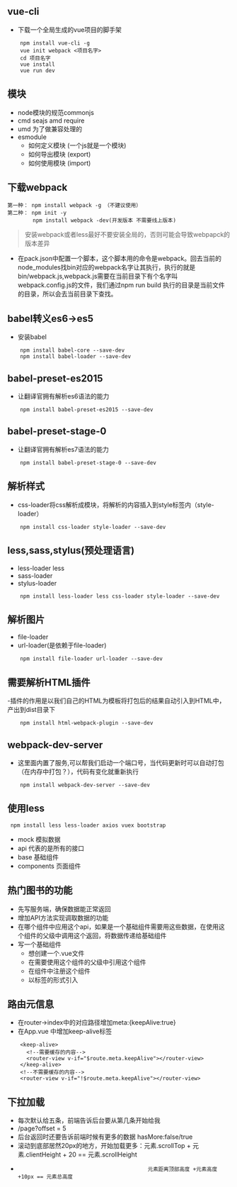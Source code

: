 ## vue-cli
- 下载一个全局生成的vue项目的脚手架
```
    npm install vue-cli -g
    vue init webpack <项目名字>
    cd 项目名字
    vue install
    vue run dev
```

## 模块
- node模块的规范commonjs
- cmd seajs amd require
- umd 为了做兼容处理的
- esmodule
    - 如何定义模块 (一个js就是一个模块)
    - 如何导出模块 (export)
    - 如何使用模块 (import)
    
## 下载webpack
```
第一种： npm install webpack -g （不建议使用）
第二种： npm init -y
        npm install webpack -dev(开发版本 不需要线上版本)

```
> 安装webpack或者less最好不要安装全局的，否则可能会导致webpapck的版本差异


- 在pack.json中配置一个脚本，这个脚本用的命令是webpack。回去当前的node_modules找bin对应的webpack名字让其执行，执行的就是bin/webpack.js,webpack.js需要在当前目录下有个名字叫webpack.config.js的文件，我们通过npm run build 执行的目录是当前文件的目录，所以会去当前目录下查找。

## babel转义es6->es5
- 安装babel
```
    npm install babel-core --save-dev
    npm install babel-loader --save-dev
```
## babel-preset-es2015
- 让翻译官拥有解析es6语法的能力
```
    npm install babel-preset-es2015 --save-dev
```
## babel-preset-stage-0
- 让翻译官拥有解析es7语法的能力
```
    npm install babel-preset-stage-0 --save-dev
```
## 解析样式
- css-loader将css解析成模块，将解析的内容插入到style标签内（style-loader）
```
    npm install css-loader style-loader --save-dev
```

## less,sass,stylus(预处理语言)
- less-loader less
- sass-loader
- stylus-loader
```
    npm install less-loader less css-loader style-loader --save-dev
```
## 解析图片
- file-loader 
- url-loader(是依赖于file-loader)
```
    npm install file-loader url-loader --save-dev
```

## 需要解析HTML插件
-插件的作用是以我们自己的HTML为模板将打包后的结果自动引入到HTML中，产出到dist目录下
```
    npm install html-webpack-plugin --save-dev
```

## webpack-dev-server
- 这里面内置了服务,可以帮我们启动一个端口号，当代码更新时可以自动打包（在内存中打包？），代码有变化就重新执行
```
    npm install webpack-dev-server --save-dev
```

## 使用less
```$xslt
 npm install less less-loader axios vuex bootstrap
```
- mock 模拟数据
- api 代表的是所有的接口
- base 基础组件
- components 页面组件


## 热门图书的功能
- 先写服务端，确保数据能正常返回
- 增加API方法实现调取数据的功能
- 在哪个组件中应用这个api，如果是一个基础组件需要用这些数据，在使用这个组件的父级中调用这个返回，将数据传递给基础组件
- 写一个基础组件
    - 想创建一个.vue文件
    - 在需要使用这个组件的父级中引用这个组件
    - 在组件中注册这个组件
    - 以标签的形式引入

## 路由元信息
- 在router->index中的对应路径增加meta:{keepAlive:true}
- 在App.vue 中增加keep-alive标签
```
    <keep-alive>
      <!--需要缓存的内容-->
      <router-view v-if="$route.meta.keepAlive"></router-view>
    </keep-alive>
    <!--不需要缓存的内容-->
    <router-view v-if="!$route.meta.keepAlive"></router-view>
```

## 下拉加载
- 每次默认给五条，前端告诉后台要从第几条开始给我
- /page?offset = 5
- 后台返回时还要告诉前端时候有更多的数据 hasMore:false/true
- 滚动到底部居然20px的地方，开始加载更多：元素.scrollTop + 元素.clientHeight + 20 == 元素.scrollHeight
-                                              元素距离顶部高度 +元素高度 +10px == 元素总高度

